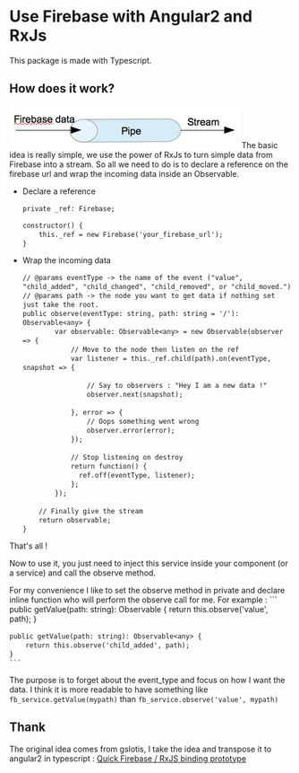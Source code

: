 # Use Firebase with Angular2 and RxJs
This package is made with Typescript.
## How does it work?
![Illustration of the main idea](idea.png)
The basic idea is really simple, we use the power of RxJs to turn simple data from Firebase into a stream. So all we need to do is to declare a reference on the firebase url and wrap the incoming data inside an Observable.
* Declare a reference
    ```
    private _ref: Firebase;
    ```

    ```
    constructor() {
        this._ref = new Firebase('your_firebase_url');
    }
    ```
* Wrap the incoming data
    ```
    // @params eventType -> the name of the event ("value", "child_added", "child_changed", "child_removed", or "child_moved.")
    // @params path -> the node you want to get data if nothing set just take the root.
    public observe(eventType: string, path: string = '/'): Observable<any> {
            var observable: Observable<any> = new Observable(observer => {
                // Move to the node then listen on the ref
                var listener = this._ref.child(path).on(eventType, snapshot => {

                    // Say to observers : "Hey I am a new data !"
                    observer.next(snapshot);

                }, error => {
                    // Oops something went wrong
                    observer.error(error);
                });

                // Stop listening on destroy
                return function() {
                  ref.off(eventType, listener);
                };
            });

        // Finally give the stream
        return observable;
    }
    ```

That's all !

Now to use it, you just need to inject this service inside your component (or a service) and call the observe method.

For my convenience I like to set the observe method in private and declare inline function who will perform the observe call for me. For example :
    ```
    public getValue(path: string): Observable<any> {
        return this.observe('value', path);
    }

    public getValue(path: string): Observable<any> {
        return this.observe('child_added', path);
    }
    ```
The purpose is to forget about the event_type and focus on how I want the data. I think it is more readable to have something like `fb_service.getValue(mypath)` than `fb_service.observe('value', mypath)`

## Thank
The original idea comes from gslotis, I take the idea and transpose it to angular2 in typescript : [Quick Firebase / RxJS binding prototype](https://gist.github.com/gsoltis/ee20138502a4764650f2)
